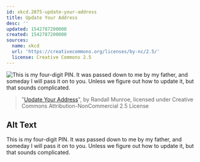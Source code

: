 ```yaml
---
id: xkcd.2075-update-your-address
title: Update Your Address
desc: ''
updated: 1542787200000
created: 1542787200000
sources:
  name: xkcd
  url: 'https://creativecommons.org/licenses/by-nc/2.5/'
  license: Creative Commons 2.5
---
```

![This is my four-digit PIN. It was passed down to me by my father, and someday I will pass it on to you. Unless we figure out how to update it, but that sounds complicated.](https://imgs.xkcd.com/comics/update_your_address.png)
> "[Update Your Address](https://xkcd.com/2075/)", by Randall Munroe, licensed under Creative Commons Attribution-NonCommercial 2.5 License

## Alt Text
This is my four-digit PIN. It was passed down to me by my father, and someday I will pass it on to you. Unless we figure out how to update it, but that sounds complicated.
